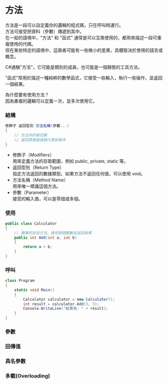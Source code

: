 方法
===
方法是一段可以自定義你的邏輯的程式碼，只在呼叫時運行。  
方法可接受把資料（參數）傳遞到其中。  
在一般的語境中，"方法" 和 "函式" 通常是可以互換使用的，都用來描述一段可重複使用的代碼。   
但在某些特定的語境中，這兩者可能有一些微小的差異，具體取決於使用的語言或概念。

C#通稱"方法"，它可能是類別的成員，也可能是一個靜態的工具方法。 

"函式"常用於描述一種純粹的數學函式，它接受一些輸入，執行一些操作，並返回一個結果。

為什麼要有使用方法？  
因為重複的邏輯可以定義一次，並多次使用它。

### 結構
```C#
修飾子 返回型別 方法名稱(參數...)
{
    // 方法內的程式碼
    // 返回某個值或執行某些操作
}
```
* 修飾子（Modifiers）  
  用來定義方法的存取範圍，例如 public, private, static 等。
* 返回型別（Return Type）  
  指定方法返回的數據類型。如果方法不返回任何值，可以使用 void。
* 方法名稱（Method Name）  
  用來唯一標識這個方法。
* 參數（Parameter）  
  接受的輸入值，可以是零個或多個。


### 使用
```C#
public class Calculator
{
    // 簡單的加法方法，接受兩個整數並返回結果
    public int Add(int a, int b)
    {
        return a + b;
    }
}
```

### 呼叫
```C#
class Program
{
    static void Main()
    {
        Calculator calculator = new Calculator();
        int result = calculator.Add(3, 5);
        Console.WriteLine("結果為: " + result);
    }
}
```


### 參數

### 回傳值

### 具名參數

### 多載(Overloading)